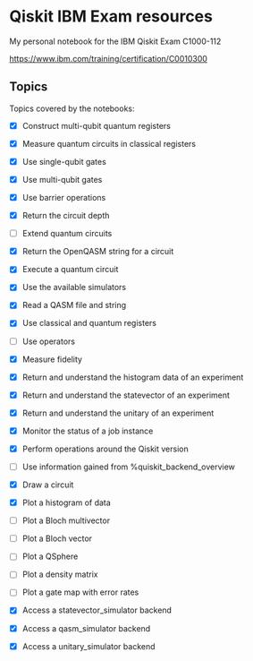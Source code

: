 # Qiskit IBM Exam resources

My personal notebook for the IBM Qiskit Exam C1000-112

https://www.ibm.com/training/certification/C0010300

## Topics

Topics covered by the notebooks:

- [x] Construct multi-qubit quantum registers
- [x] Measure quantum circuits in classical registers
- [x] Use single-qubit gates
- [x] Use multi-qubit gates
- [x] Use barrier operations
- [x] Return the circuit depth
- [ ] Extend quantum circuits
- [x] Return the OpenQASM string for a circuit

- [x] Execute a quantum circuit

- [x] Use the available simulators

- [x] Read a QASM file and string

- [x] Use classical and quantum registers
- [ ] Use operators
- [x] Measure fidelity

- [x] Return and understand the histogram data of an experiment
- [x] Return and understand the statevector of an experiment
- [x] Return and understand the unitary of an experiment

- [x] Monitor the status of a job instance

- [x] Perform operations around the Qiskit version
- [ ] Use information gained from %quiskit_backend_overview

- [x] Draw a circuit
- [x] Plot a histogram of data
- [ ] Plot a Bloch multivector
- [ ] Plot a Bloch vector
- [ ] Plot a QSphere
- [ ] Plot a density matrix
- [ ] Plot a gate map with error rates

- [x] Access a statevector_simulator backend
- [x] Access a qasm_simulator backend
- [x] Access a unitary_simulator backend